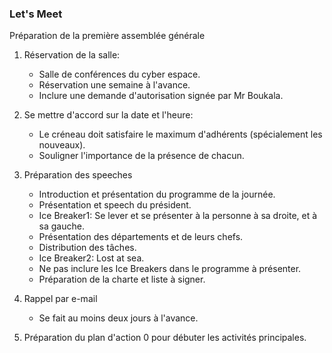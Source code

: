 ### Let's Meet

Préparation de la première assemblée générale

1. Réservation de la salle:
	- Salle de conférences du cyber espace.
	- Réservation une semaine à l'avance.
	- Inclure une demande d'autorisation signée par Mr Boukala.

2. Se mettre d'accord sur la date et l'heure:
	- Le créneau doit satisfaire le maximum d'adhérents (spécialement les nouveaux).
	- Souligner l'importance de la présence de chacun. 

2. Préparation des speeches
	- Introduction et présentation du programme de la journée.
	- Présentation et speech du président.
	- Ice Breaker1: Se lever et se présenter à la personne à sa droite, et à sa gauche.
	- Présentation des départements et de leurs chefs.
	- Distribution des tâches.
	- Ice Breaker2: Lost at sea.
	- Ne pas inclure les Ice Breakers dans le programme à présenter.
	- Préparation de la charte et liste à signer.
	
3. Rappel par e-mail
 	- Se fait au moins deux jours à l'avance.

4. Préparation du plan d'action 0 pour débuter les activités principales.
